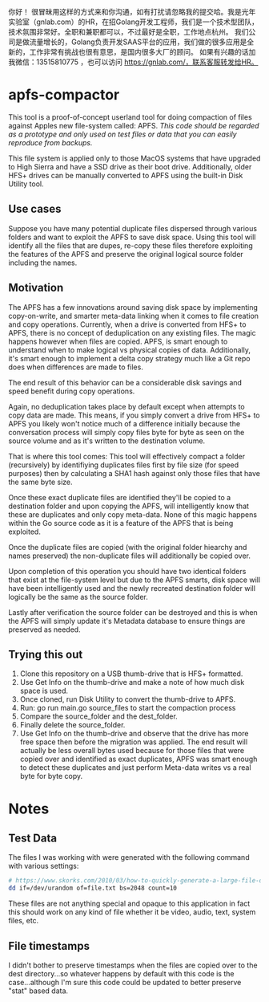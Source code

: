 你好！
很冒昧用这样的方式来和你沟通，如有打扰请忽略我的提交哈。我是光年实验室（gnlab.com）的HR，在招Golang开发工程师，我们是一个技术型团队，技术氛围非常好。全职和兼职都可以，不过最好是全职，工作地点杭州。
我们公司是做流量增长的，Golang负责开发SAAS平台的应用，我们做的很多应用是全新的，工作非常有挑战也很有意思，是国内很多大厂的顾问。
如果有兴趣的话加我微信：13515810775  ，也可以访问 https://gnlab.com/，联系客服转发给HR。
# apfs-compactor

This tool is a proof-of-concept userland tool for doing compaction of files against Apples new file-system called: APFS. *This code should be regarded as a prototype and only used on test files or data that you can easily reproduce from backups.*

This file system is applied only to those MacOS systems that have upgraded to High Sierra and have a SSD drive as their boot drive. Additionally, older HFS+ drives can be manually converted to APFS using the built-in Disk Utility tool.

## Use cases

Suppose you have many potential duplicate files dispersed through various folders and want to exploit the APFS to save disk space. Using this tool will identify all the files that are dupes, re-copy these files therefore exploiting the features of the APFS and preserve the original logical source folder including the names.

## Motivation

The APFS has a few innovations around saving disk space by implementing copy-on-write, and smarter meta-data linking when it comes to file creation and copy operations.  Currently, when a drive is converted from HFS+ to APFS, there is no concept of deduplication on any existing files.  The magic happens however when files are copied. APFS, is smart enough to understand when to make logical vs physical copies of data. Additionally, it's smart enough to implement a delta copy strategy much like a Git repo does when differences are made to files.

The end result of this behavior can be a considerable disk savings and speed benefit during copy operations.

Again, no deduplication takes place by default except when attempts to copy data are made. This means, if you simply convert a drive from HFS+ to APFS you likely won't notice much of a difference initially because the conversation process will simply copy files byte for byte as seen on the source volume and as it's written to the destination volume.

That is where this tool comes: This tool will effectively compact a folder (recursively) by identifiying duplicates files first by file size (for speed purposes) then by calculating a SHA1 hash against only those files that have the same byte size.

Once these exact duplicate files are identified they'll be copied to a destination folder and upon copying the APFS, will intelligently know that these are duplicates and only copy meta-data. None of this magic happens within the Go source code as it is a feature of the APFS that is being exploited.

Once the duplicate files are copied (with the original folder hiearchy and names preserved) the non-duplicate files will additionally be copied over.

Upon completion of this operation you should have two identical folders that exist at the file-system level but due to the APFS smarts, disk space will have been intelligently used and the newly recreated destination folder will logically be the same as the source folder.

Lastly after verification the source folder can be destroyed and this is when the APFS will simply update it's Metadata database to ensure things are preserved as needed.

## Trying this out

1. Clone this repository on a USB thumb-drive that is HFS+ formatted.
2. Use Get Info on the thumb-drive and make a note of how much disk space is used.
2. Once cloned, run Disk Utility to convert the thumb-drive to APFS.
3. Run: go run main.go source_files to start the compaction process
4. Compare the source_folder and the dest_folder.
5. Finally delete the source_folder.
6. Use Get Info on the thumb-drive and observe that the drive has more free space then before the migration was applied.  The end result will actually be less overall bytes used because for those files that were copied over and identified as exact duplicates, APFS was smart enough to detect these duplicates and just perform Meta-data writes vs a real byte for byte copy.

# Notes

## Test Data
The files I was working with were generated with the following command with various settings:

```sh
# https://www.skorks.com/2010/03/how-to-quickly-generate-a-large-file-on-the-command-line-with-linux/
dd if=/dev/urandom of=file.txt bs=2048 count=10
```

These files are not anything special and opaque to this application in fact this should work on any kind of file whether it be video, audio, text, system files, etc. 

## File timestamps
I didn't bother to preserve timestamps when the files are copied over to the dest directory...so whatever happens by default with this code is the case...although I'm sure this code could be updated to better preserve "stat" based data.

